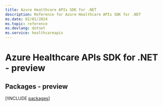```yaml
---
title: Azure Healthcare APIs SDK for .NET
description: Reference for Azure Healthcare APIs SDK for .NET
ms.date: 02/01/2024
ms.topic: reference
ms.devlang: dotnet
ms.service: healthcareapis
---
```

# Azure Healthcare APIs SDK for .NET - preview
## Packages - preview
[!INCLUDE [packages](healthcare-apis-index.md)]